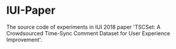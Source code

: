 # IUI-Paper
The source code of experiments in IUI 2018 paper 'TSCSet: A Crowdsourced Time-Sync Comment Dataset for User Experience Improvement'.
